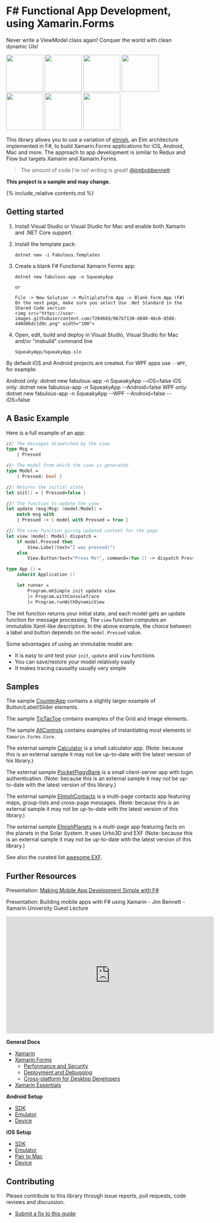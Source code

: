 
F# Functional App Development, using Xamarin.Forms
========

Never write a ViewModel class again!  Conquer the world with clean dynamic UIs!

<img src="https://user-images.githubusercontent.com/7204669/39318922-57c95174-4977-11e8-94a9-cc385101ce5d.png" width="100"> <img src="https://user-images.githubusercontent.com/7204669/39318926-59f844e6-4977-11e8-9834-325a6517ced6.png" width="100"> <img src="https://user-images.githubusercontent.com/7204669/39318929-5b66c776-4977-11e8-8317-ee1c121301d4.png" width="100"> <img src="https://user-images.githubusercontent.com/7204669/39318934-5cbe3c3a-4977-11e8-92aa-c3fdf644b01c.png" width="100"> <img src="https://user-images.githubusercontent.com/7204669/39318936-5e2380bc-4977-11e8-8912-f078744a2bde.png" width="100"> <img src="https://user-images.githubusercontent.com/7204669/39318938-5f6ec4f4-4977-11e8-97a9-779edd3594bc.png" width="100"> <img src="https://user-images.githubusercontent.com/7204669/39318941-60c1b0f0-4977-11e8-8a4a-57e17ef8c6ec.png" width="100">

This library allows you to use a variation of [elmish](https://elmish.github.io/), an Elm architecture implemented in F#,
to build Xamarin.Forms applications for iOS, Android, Mac and more.  The approach to app development is similar to Redux and Flow but targets Xamarin and Xamarin.Forms.

> The amount of code I'm *not* writing is great!  [@jimbobbennett](https://github.com/jimbobbennett/)

**This project is a sample and may change.**

{% include_relative contents.md %}

Getting started
------

1. Install Visual Studio or Visual Studio for Mac and enable both Xamarin and .NET Core support.

2. Install the template pack:

       dotnet new -i Fabulous.Templates

3. Create a blank F# Functional Xamarin Forms app:

       dotnet new fabulous-app -n SqueakyApp

       or
       
       File -> New Solution -> Multiplatofrm App -> Blank Form App (F#)
       On the next page, make sure you select Use .Net Standard in the Shared Code section
       <img src="https://user-images.githubusercontent.com/7204669/067b7130-d840-46c6-8586-440d06dc1d9c.png" width="100">

4. Open, edit, build and deploy in Visual Studio, Visual Studio for Mac and/or "msbuild" command line

       SqueakyApp/SqueakyApp.sln

By default iOS and Android projects are created. For WPF apps use `--WPF`, for example:

   Android only: dotnet new fabulous-app -n SqueakyApp --iOS=false
   iOS only:     dotnet new fabulous-app -n SqueakyApp --Android=false
   WPF only:     dotnet new fabulous-app -n SqueakyApp --WPF --Android=false --iOS=false




A Basic Example
------

Here is a full example of an app:

```fsharp
/// The messages dispatched by the view
type Msg =
    | Pressed

/// The model from which the view is generated
type Model =
    { Pressed: bool }

/// Returns the initial state
let init() = { Pressed=false }

/// The function to update the view
let update (msg:Msg) (model:Model) =
    match msg with
    | Pressed -> { model with Pressed = true }

/// The view function giving updated content for the page
let view (model: Model) dispatch =
    if model.Pressed then
        View.Label(text="I was pressed!")
    else
        View.Button(text="Press Me!", command=(fun () -> dispatch Pressed))

type App () =
    inherit Application ()

    let runner =
        Program.mkSimple init update view
        |> Program.withConsoleTrace
        |> Program.runWithDynamicView
```

The init function returns your initial state, and each model gets an update function for message processing. The `view` function computes an immutable Xaml-like description. In the above example, the choice between a label and button depends on the `model.Pressed` value.

Some advantages of using an immutable model are:

* It is easy to unit test your `init`, `update` and `view` functions
* You can save/restore your model relatively easily
* It makes tracing causality usually very simple

Samples
------

The sample [CounterApp](https://github.com/fsprojects/Fabulous/blob/master/Samples/CounterApp/CounterApp/CounterApp.fs) contains a slightly larger example of Button/Label/Slider elements.

The sample [TicTacToe](https://github.com/fsprojects/Fabulous/blob/master/Samples/TicTacToe/TicTacToe/TicTacToe.fs) contains examples of the Grid and Image elements.

The sample [AllControls](https://github.com/fsprojects/Fabulous/blob/master/Samples/AllControls/AllControls/AllControls.fs) contains examples of instantiating most elements in `Xamarin.Forms.Core`.

The external sample [Calculator](https://github.com/nosami/Elmish.Calculator/) is a small calculator app. (Note: because this is an external sample it may not be up-to-date with the latest version of his library.)

The external sample [PocketPiggyBank](https://github.com/jimbobbennett/PocketPiggyBank) is a small client-server app with login authentication. (Note: because this is an external sample it may not be up-to-date with the latest version of this library.)

The external sample [ElmishContacts](https://github.com/TimLariviere/ElmishContacts) is a multi-page contacts app featuring maps, group-lists and cross-page messages. (Note: because this is an external sample it may not be up-to-date with the latest version of this library.)

The external sample [ElmishPlanets](https://github.com/TimLariviere/ElmishPlanets) is a multi-page app featuring facts on the planets in the Solar System. It uses Urho3D and EXF (Note: because this is an external sample it may not be up-to-date with the latest version of this library.)

See also the curated list [awesome EXF](http://aka.ms/AwesomeEXF).

Further Resources
--------

Presentation: [Making Mobile App Development Simple with F#](https://twitter.com/dsyme/status/1037119834969067522)

Presentation: Building mobile apps with F# using Xamarin - Jim Bennett - Xamarin University Guest Lecture

<iframe width="560" height="315" src="https://www.youtube.com/embed/si9YdWhbwSI?rel=0" frameborder="0" allow="autoplay; encrypted-media" allowfullscreen></iframe>

**General Docs**

* [Xamarin](https://docs.microsoft.com/xamarin/)
* [Xamarin Forms](https://docs.microsoft.com/en-us/xamarin/xamarin-forms/)
  * [Performance and Security](https://docs.microsoft.com/en-us/xamarin/cross-platform/deploy-test/performance)
  * [Deployment and Debugging](https://docs.microsoft.com/en-us/xamarin/cross-platform/deploy-test/)
  * [Cross-platform for Desktop Developers](https://docs.microsoft.com/en-us/xamarin/cross-platform/desktop/)
* [Xamarin Essentials](https://docs.microsoft.com/en-us/xamarin/essentials/index?context=xamarin/xamarin-forms)

**Android Setup**

* [SDK](https://docs.microsoft.com/en-us/xamarin/android/get-started/installation/android-sdk?tabs=vswin)
* [Emulator](https://docs.microsoft.com/en-us/xamarin/android/get-started/installation/android-emulator/)
* [Device](https://docs.microsoft.com/xamarin/android/get-started/installation/set-up-device-for-development)

**iOS Setup**

* [SDK](https://docs.microsoft.com/en-gb/visualstudio/mac/installation)
* [Emulator](https://docs.microsoft.com/en-us/xamarin/android/get-started/installation/android-emulator/)
* [Pair to Mac](https://docs.microsoft.com/en-us/xamarin/ios/get-started/installation/windows/connecting-to-mac/)
* [Device](https://docs.microsoft.com/en-us/xamarin/ios/get-started/installation/device-provisioning/)

Contributing
------

Please contribute to this library through issue reports, pull requests, code reviews and discussion.

* [Submit a fix to this guide](https://github.com/fsprojects/Fabulous/tree/master/docs)


